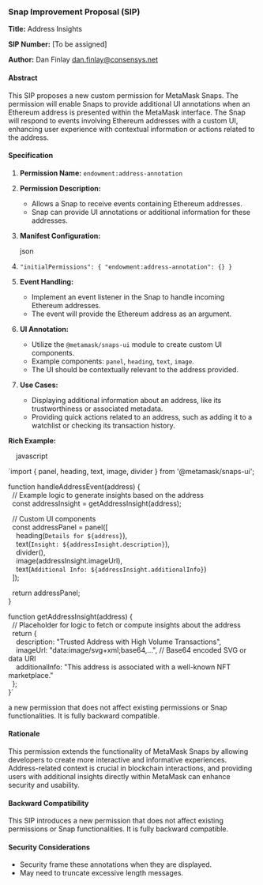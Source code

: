 ### Snap Improvement Proposal (SIP)

**Title:** Address Insights

**SIP Number:** [To be assigned]

**Author:** Dan Finlay <dan.finlay@consensys.net> 

#### Abstract

This SIP proposes a new custom permission for MetaMask Snaps. The permission will enable Snaps to provide additional UI annotations when an Ethereum address is presented within the MetaMask interface. The Snap will respond to events involving Ethereum addresses with a custom UI, enhancing user experience with contextual information or actions related to the address.

#### Specification

1.  **Permission Name:** `endowment:address-annotation`

2.  **Permission Description:**

    -   Allows a Snap to receive events containing Ethereum addresses.
    -   Snap can provide UI annotations or additional information for these addresses.
3.  **Manifest Configuration:**

    json

1.  `"initialPermissions": {
      "endowment:address-annotation": {}
    }`

2.  **Event Handling:**

    -   Implement an event listener in the Snap to handle incoming Ethereum addresses.
    -   The event will provide the Ethereum address as an argument.
3.  **UI Annotation:**

    -   Utilize the `@metamask/snaps-ui` module to create custom UI components.
    -   Example components: `panel`, `heading`, `text`, `image`.
    -   The UI should be contextually relevant to the address provided.
4.  **Use Cases:**

    -   Displaying additional information about an address, like its trustworthiness or associated metadata.
    -   Providing quick actions related to an address, such as adding it to a watchlist or checking its transaction history.

**Rich Example:**

    javascript

`import { panel, heading, text, image, divider } from '@metamask/snaps-ui';

function handleAddressEvent(address) {\
  // Example logic to generate insights based on the address\
  const addressInsight = getAddressInsight(address);

  // Custom UI components\
  const addressPanel = panel([\
    heading(`Details for ${address}`),\
    text(`Insight: ${addressInsight.description}`),\
    divider(),\
    image(addressInsight.imageUrl),\
    text(`Additional Info: ${addressInsight.additionalInfo}`)\
  ]);

  return addressPanel;\
}

function getAddressInsight(address) {\
  // Placeholder for logic to fetch or compute insights about the address\
  return {\
    description: "Trusted Address with High Volume Transactions",\
    imageUrl: "data:image/svg+xml;base64,...", // Base64 encoded SVG or data URI\
    additionalInfo: "This address is associated with a well-known NFT marketplace."\
  };\
}`

a new permission that does not affect existing permissions or Snap functionalities. It is fully backward compatible.


#### Rationale

This permission extends the functionality of MetaMask Snaps by allowing developers to create more interactive and informative experiences. Address-related context is crucial in blockchain interactions, and providing users with additional insights directly within MetaMask can enhance security and usability.

#### Backward Compatibility

This SIP introduces a new permission that does not affect existing permissions or Snap functionalities. It is fully backward compatible.

#### Security Considerations

- Security frame these annotations when they are displayed. 
- May need to truncate excessive length messages. 

